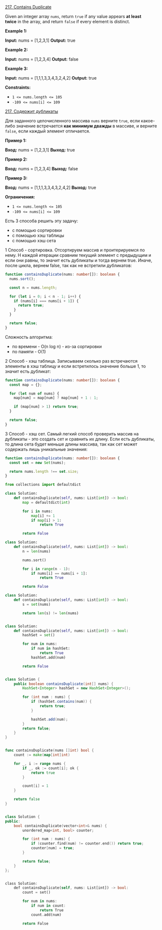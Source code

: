 [217. Contains Duplicate](https://leetcode.com/problems/contains-duplicate/)

Given an integer array `nums`, return `true` if any value appears **at least twice** in the array, and return `false` if every element is distinct.

**Example 1:**

**Input:** nums = [1,2,3,1]
**Output:** true

**Example 2:**

**Input:** nums = [1,2,3,4]
**Output:** false

**Example 3:**

**Input:** nums = [1,1,1,3,3,4,3,2,4,2]
**Output:** true

**Constraints:**

- `1 <= nums.length <= 105`
- `-109 <= nums[i] <= 109`

[217. Содержит дубликаты](https://leetcode.com/problems/contains-duplicate/)

Для заданного целочисленного массива `nums` верните `true`, если какое-либо значение встречается **как минимум дважды** в массиве, и верните `false`, если каждый элемент отличается.

**Пример 1:**

**Вход:** nums = [1,2,3,1]
**Выход:** true

**Пример 2:**

**Вход:** nums = [1,2,3,4]
**Выход:** false

**Пример 3:**

**Вход:** nums = [1,1,1,3,3,4,3,2,4,2]
**Выход:** true

**Ограничения:**

- `1 <= nums.length <= 105`
- `-109 <= nums[i] <= 109`

Есть 3 способа решить эту задачу:

- с помощью сортировки
- с помощью хэш таблицы
- с помощью хэш сета

1 Способ - сортировка. Отсортируем массив и проитерируемся по нему. Н каждой итерации сравним текущий элемент с предыдущим и если они равны, то значит есть дубликаты и тогда вернем true. Иначе, после цикла, вернем false, так как не встретили дубликатов:

```typescript
function containsDuplicate(nums: number[]): boolean {
  nums.sort();

  const n = nums.length;

  for (let i = 0; i < n - 1; i++) {
    if (nums[i] === nums[i + 1]) {
      return true;
    }
  }

  return false;
}
```

Сложность алгоритма:

- по времени - O(n log n) - из-за сортировки
- по памяти - O(1)

2 Способ - хэш таблица. Записываем сколько раз встречаются элементы в хэш таблицу и если встретилось значение больше 1, то значит есть дубликат:

```typescript
function containsDuplicate(nums: number[]): boolean {
  const map = {};

  for (let num of nums) {
    map[num] = map[num] ? map[num] + 1 : 1;

    if (map[num] > 1) return true;
  }

  return false;
}
```

3 Способ - хэш сет. Самый легкий способ проверить массив на дубликаты - это создать сет и сравнить их длину. Если есть дубликаты, то длина сета будет меньше длины массива, так как сет может содержать лишь уникальные значения:

```typescript
function containsDuplicate(nums: number[]): boolean {
  const set = new Set(nums);

  return nums.length !== set.size;
}
```

```python
from collections import defaultdict

class Solution:
    def containsDuplicate(self, nums: List[int]) -> bool:
        map = defaultdict(int)

        for i in nums:
            map[i] += 1
            if map[i] > 1:
                return True

        return False
```

```python
class Solution:
    def containsDuplicate(self, nums: List[int]) -> bool:
        n = len(nums)

        nums.sort()

        for i in range(n - 1):
            if nums[i] == nums[i + 1]:
                return True

        return False
```

```python
class Solution:
    def containsDuplicate(self, nums: List[int]) -> bool:
        s = set(nums)

        return len(s) != len(nums)
```

```python

class Solution:
    def containsDuplicate(self, nums: List[int]) -> bool:
        hashSet = set()

        for num in nums:
            if num in hashSet:
                return True
            hashSet.add(num)

        return False

```

```java

class Solution {
    public boolean containsDuplicate(int[] nums) {
        HashSet<Integer> hashSet = new HashSet<Integer>();

        for (int num : nums) {
            if (hashSet.contains(num)) {
                return true;
            }

            hashSet.add(num);
        }
        return false;
    }
}

```

```go

func containsDuplicate(nums []int) bool {
    count := make(map[int]int)

    for _, i := range nums {
        if _, ok := count[i]; ok {
            return true
        }

        count[i] = 1
    }

    return false
}

```

```cpp

class Solution {
public:
    bool containsDuplicate(vector<int>& nums) {
        unordered_map<int, bool> counter;

        for (int num : nums) {
            if (counter.find(num) != counter.end()) return true;
            counter[num] = true;
        }

        return false;
    }
};

```

```rs

class Solution:
    def containsDuplicate(self, nums: List[int]) -> bool:
        count = set()

        for num in nums:
            if num in count:
                return True
            count.add(num)

        return False

```
